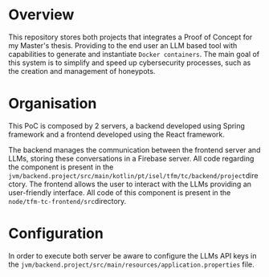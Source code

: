 # Overview

This repository stores both projects that integrates a Proof of Concept for my Master's thesis. Providing to the end user an LLM based tool with capabilities to generate and instantiate `Docker containers`. The main goal of this system is to simplify and speed up cybersecurity processes, such as the creation and management of honeypots.


# Organisation

This PoC is composed by 2 servers, a backend developed using Spring framework and a frontend developed using the React framework.

 The backend manages the communication between the frontend server and LLMs, storing these conversations in a Firebase server. All code regarding the component is present in the `jvm/backend.project/src/main/kotlin/pt/isel/tfm/tc/backend/project`directory. 
The frontend allows the user to interact with the LLMs providing an user-friendly interface. All code of this component is present in the `node/tfm-tc-frontend/src`directory. 


# Configuration

In order to execute both server be aware to configure the LLMs API keys in the `jvm/backend.project/src/main/resources/application.properties` file.
